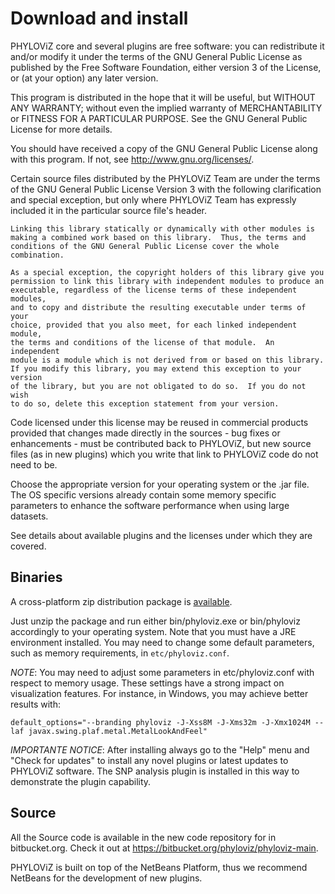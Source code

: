 # Download and install

PHYLOViZ core and several plugins are free software: you can redistribute it and/or modify it under the terms of the GNU General Public License as published by the Free Software Foundation, either version 3 of the License, or (at your option) any later version. 

This program is distributed in the hope that it will be useful, but WITHOUT ANY WARRANTY; without even the implied warranty of MERCHANTABILITY or FITNESS FOR A PARTICULAR PURPOSE. See the GNU General Public License for more details.

You should have received a copy of the GNU General Public License along with this program. If not, see <http://www.gnu.org/licenses/>.

Certain source files distributed by the PHYLOViZ Team are under the terms of the GNU General Public License Version 3 with the following clarification and special exception, but only where PHYLOViZ Team has expressly included it in the particular source file's header.

```text
Linking this library statically or dynamically with other modules is
making a combined work based on this library.  Thus, the terms and
conditions of the GNU General Public License cover the whole combination.

As a special exception, the copyright holders of this library give you
permission to link this library with independent modules to produce an
executable, regardless of the license terms of these independent modules,
and to copy and distribute the resulting executable under terms of your
choice, provided that you also meet, for each linked independent module,
the terms and conditions of the license of that module.  An independent
module is a module which is not derived from or based on this library.
If you modify this library, you may extend this exception to your version
of the library, but you are not obligated to do so.  If you do not wish
to do so, delete this exception statement from your version.
```

Code licensed under this license may be reused in commercial products provided that changes made directly in the sources - bug fixes or enhancements - must be contributed back to PHYLOViZ, but new source files (as in new plugins) which you write that link to PHYLOViZ code do not need to be.

Choose the appropriate version for your operating system or the .jar file. The OS specific versions already contain some memory specific parameters to enhance the software performance when using large datasets.

See details about available plugins and the licenses under which they are covered.

## Binaries

A cross-platform zip distribution package is [available](https://bitbucket.org/phyloviz/phyloviz-main/downloads).

Just unzip the package and run either bin/phyloviz.exe or bin/phyloviz accordingly to your operating system. Note that you must have a JRE environment installed. You may need to change some default parameters, such as memory requirements, in `etc/phyloviz.conf`.

*NOTE*: You may need to adjust some parameters in etc/phyloviz.conf with respect to memory usage. These settings have a strong impact on visualization features. For instance, in Windows, you may achieve better results with:

```text
default_options="--branding phyloviz -J-Xss8M -J-Xms32m -J-Xmx1024M --laf javax.swing.plaf.metal.MetalLookAndFeel"
```

*IMPORTANTE NOTICE*: After installing always go to the "Help" menu and "Check for updates" to install any novel plugins or latest updates to PHYLOViZ software. The SNP analysis plugin is installed in this way to demonstrate the plugin capability.

## Source

All the Source code is available in the new code repository for in bitbucket.org. Check it out at <https://bitbucket.org/phyloviz/phyloviz-main>.

PHYLOViZ is built on top of the NetBeans Platform, thus we recommend NetBeans for the development of new plugins.

